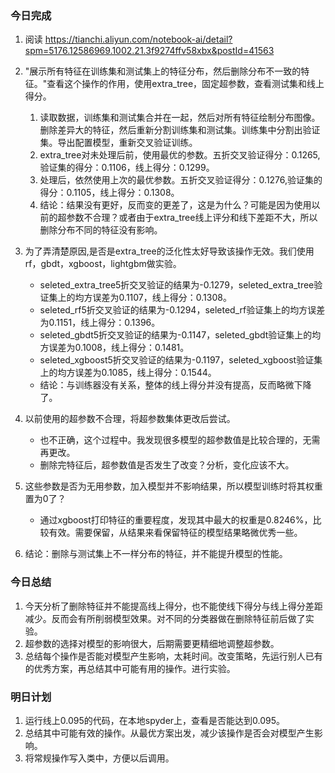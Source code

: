 ### 今日完成
1. 阅读 https://tianchi.aliyun.com/notebook-ai/detail?spm=5176.12586969.1002.21.3f9274ffv58xbx&postId=41563 
2. "展示所有特征在训练集和测试集上的特征分布，然后删除分布不一致的特征。"查看这个操作的作用，使用extra_tree，固定超参数，查看测试集和线上得分。
	1. 读取数据，训练集和测试集合并在一起，然后对所有特征绘制分布图像。删除差异大的特征，然后重新分割训练集和测试集。训练集中分割出验证集。导出配置模型，重新交叉验证训练。
	2. extra_tree对未处理后前，使用最优的参数。五折交叉验证得分：0.1265, 验证集的得分：0.1106，线上得分：0.1299。
	3. 处理后，依然使用上次的最优参数。五折交叉验证得分：0.1276,验证集的得分：0.1105，线上得分：0.1308。
	4. 结论：结果没有更好，反而变的更差了，这是为什么？可能是因为使用以前的超参数不合理？或者由于extra_tree线上评分和线下差距不大，所以删除分布不同的特征没有影响。
3. 为了弄清楚原因,是否是extra_tree的泛化性太好导致该操作无效。我们使用rf，gbdt，xgboost，lightgbm做实验。
	- seleted_extra_tree5折交叉验证的结果为-0.1279，seleted_extra_tree验证集上的均方误差为0.1107，线上得分：0.1308。
	- seleted_rf5折交叉验证的结果为-0.1294，seleted_rf验证集上的均方误差为0.1151，线上得分：0.1396。
	- seleted_gbdt5折交叉验证的结果为-0.1147，seleted_gbdt验证集上的均方误差为0.1008，线上得分：0.1481。
	- seleted_xgboost5折交叉验证的结果为-0.1197，seleted_xgboost验证集上的均方误差为0.1085，线上得分：0.1544。
	- 结论：与训练器没有关系，整体的线上得分并没有提高，反而略微下降了。


4. 以前使用的超参数不合理，将超参数集体更改后尝试。 
	- 也不正确，这个过程中。我发现很多模型的超参数值是比较合理的，无需再更改。
	- 删除完特征后，超参数值是否发生了改变？分析，变化应该不大。
5. 这些参数是否为无用参数，加入模型并不影响结果，所以模型训练时将其权重置为0了？
	- 通过xgboost打印特征的重要程度，发现其中最大的权重是0.8246%，比较有效。需要保留，从结果来看保留特征的模型结果略微优秀一些。
6. 结论：删除与测试集上不一样分布的特征，并不能提升模型的性能。
### 今日总结
1. 今天分析了删除特征并不能提高线上得分，也不能使线下得分与线上得分差距减少。反而会有所削弱模型效果。对不同的分类器做在删除特征前后做了实验。
2. 超参数的选择对模型的影响很大，后期需要更精细地调整超参数。
3. 总结每个操作是否能对模型产生影响，太耗时间。改变策略，先运行别人已有的优秀方案，再总结其中可能有用的操作。进行实验。

### 明日计划
1. 运行线上0.095的代码，在本地spyder上，查看是否能达到0.095。
2. 总结其中可能有效的操作。从最优方案出发，减少该操作是否会对模型产生影响。
3. 将常规操作写入类中，方便以后调用。



